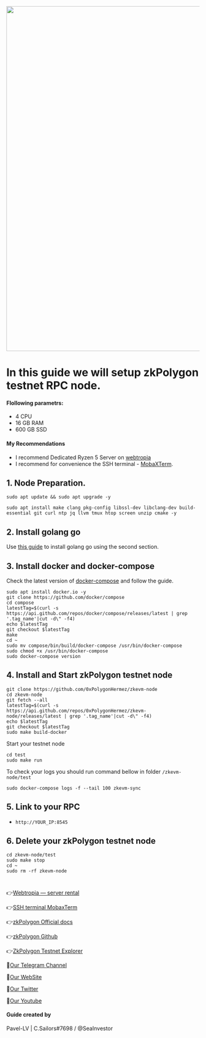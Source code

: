 <p align="center">
 <img src="https://i.postimg.cc/pLtz1cck/3c894091-6a2c-435f-83b0-ad896755ad47-750x375.jpg"width="900"/></a>
</p>

# In this guide we will setup zkPolygon testnet RPC node.

#### Flollowing parametrs:
- 4 CPU 
- 16 GB RAM
- 600 GB SSD

#### My Recommendations
- I recommend Dedicated Ryzen 5 Server on [webtropia](https://bit.ly/45KaUj4)
- I recommend for convenience the SSH terminal - [MobaXTerm](https://mobaxterm.mobatek.net/download.html).

## 1. Node Preparation.
```
sudo apt update && sudo apt upgrade -y
```
```
sudo apt install make clang pkg-config libssl-dev libclang-dev build-essential git curl ntp jq llvm tmux htop screen unzip cmake -y
```

## 2. Install golang go
Use [this guide](https://github.com/CryptoSailors/cryptosailors-tools/tree/main/Install%20Golang%20%22Go%22#2-if-you-installing-golang-go-on-clear-server-you-need-input-following-commands) to install golang go using the second section.

## 3. Install docker and docker-compose
Check the latest version of [docker-compose](https://github.com/docker/compose/releases) and follow the guide.
```
sudo apt install docker.io -y
git clone https://github.com/docker/compose
cd compose
latestTag=$(curl -s https://api.github.com/repos/docker/compose/releases/latest | grep '.tag_name'|cut -d\" -f4)
echo $latestTag
git checkout $latestTag
make 
cd ~
sudo mv compose/bin/build/docker-compose /usr/bin/docker-compose
sudo chmod +x /usr/bin/docker-compose
sudo docker-compose version
```

## 4. Install and Start zkPolygon testnet node
```
git clone https://github.com/0xPolygonHermez/zkevm-node
cd zkevm-node
git fetch --all
latestTag=$(curl -s https://api.github.com/repos/0xPolygonHermez/zkevm-node/releases/latest | grep '.tag_name'|cut -d\" -f4)
echo $latestTag
git checkout $latestTag
sudo make build-docker
```
Start your testnet node
```
cd test
sudo make run
```
To check your logs you should run command bellow in folder `/zkevm-node/test`
```
sudo docker-compose logs -f --tail 100 zkevm-sync
```

## 5. Link to your RPC
- `http://YOUR_IP:8545`

## 6. Delete your zkPolygon testnet node
```
cd zkevm-node/test
sudo make stop
cd ~
sudo rm -rf zkevm-node
```
#

👉[Webtropia — server rental](https://bit.ly/45KaUj4)

👉[SSH terminal MobaxTerm](https://mobaxterm.mobatek.net/download.html)

👉[zkPolygon Official docs](https://wiki.polygon.technology/docs/zkevm/setup-local-node/)

👉[zkPolygon Github](https://github.com/0xPolygonHermez/zkevm-node)

👉[ZkPolygon Testnet Explorer](https://testnet-zkevm.polygonscan.com/)

🔰[Our Telegram Channel](https://t.me/CryptoSailorsAnn)

🔰[Our WebSite](cryptosailors.tech)

🔰[Our Twitter](https://twitter.com/Crypto_Sailors)

🔰[Our Youtube](https://www.youtube.com/@CryptoSailors)

#### Guide created by 
Pavel-LV | C.Sailors#7698 / @SeaInvestor
